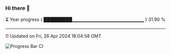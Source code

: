 ### Hi there 👋

⏳ Year progress { █████████▁▁▁▁▁▁▁▁▁▁▁▁▁▁▁▁▁▁▁▁▁ } 31.90 %

---

⏰ Updated on Fri, 26 Apr 2024 18:04:58 GMT

![Progress Bar CI](https://github.com/liununu/liununu/workflows/Progress%20Bar%20CI/badge.svg)
